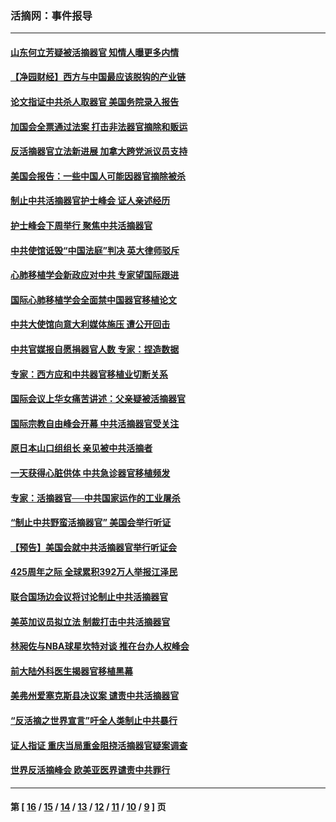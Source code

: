 ### 活摘网：事件报导
---
#### [山东何立芳疑被活摘器官 知情人曝更多内情](../../pages/nf5877/n14047530.md?10030430) 
#### [【净园财经】西方与中国最应该脱钩的产业链](../../pages/nf5877/n14016113.md?10030430) 
#### [论文指证中共杀人取器官 美国务院录入报告](../../pages/nf5877/n13999890.md?10030430) 
#### [加国会全票通过法案 打击非法器官摘除和贩运](../../pages/nf5877/n13884924.md?10030430) 
#### [反活摘器官立法新进展 加拿大跨党派议员支持](../../pages/nf5877/n13876061.md?10030430) 
#### [美国会报告：一些中国人可能因器官摘除被杀](../../pages/nf5877/n13867964.md?10030430) 
#### [制止中共活摘器官护士峰会 证人亲述经历](../../pages/nf5877/n13859007.md?10030430) 
#### [护士峰会下周举行 聚焦中共活摘器官](../../pages/nf5877/n13855418.md?10030430) 
#### [中共使馆诋毁“中国法庭”判决 英大律师驳斥](../../pages/nf5877/n13833945.md?10030430) 
#### [心肺移植学会新政应对中共 专家望国际跟进](../../pages/nf5877/n13829043.md?10030430) 
#### [国际心肺移植学会全面禁中国器官移植论文](../../pages/nf5877/n13827785.md?10030430) 
#### [中共大使馆向意大利媒体施压 遭公开回击](../../pages/nf5877/n13826038.md?10030430) 
#### [中共官媒报自愿捐器官人数 专家：捏造数据](../../pages/nf5877/n13814130.md?10030430) 
#### [专家：西方应和中共器官移植业切断关系](../../pages/nf5877/n13772828.md?10030430) 
#### [国际会议上华女痛苦讲述：父亲疑被活摘器官](../../pages/nf5877/n13771583.md?10030430) 
#### [国际宗教自由峰会开幕 中共活摘器官受关注](../../pages/nf5877/n13769995.md?10030430) 
#### [原日本山口组组长 亲见被中共活摘者](../../pages/nf5877/n13767360.md?10030430) 
#### [一天获得心脏供体 中共急诊器官移植频发](../../pages/nf5877/n13764689.md?10030430) 
#### [专家：活摘器官──中共国家运作的工业屠杀](../../pages/nf5877/n13761178.md?10030430) 
#### [“制止中共野蛮活摘器官” 美国会举行听证](../../pages/nf5877/n13735831.md?10030430) 
#### [【预告】美国会就中共活摘器官举行听证会](../../pages/nf5877/n13732843.md?10030430) 
#### [425周年之际 全球累积392万人举报江泽民](../../pages/nf5877/n13719232.md?10030430) 
#### [联合国场边会议将讨论制止中共活摘器官](../../pages/nf5877/n13656361.md?10030430) 
#### [美英加议员拟立法 制裁打击中共活摘器官](../../pages/nf5877/n13430251.md?10030430) 
#### [林昶佐与NBA球星坎特对谈 推在台办人权峰会](../../pages/nf5877/n13414467.md?10030430) 
#### [前大陆外科医生揭器官移植黑幕](../../pages/nf5877/n13401416.md?10030430) 
#### [美弗州爱塞克斯县决议案 谴责中共活摘器官](../../pages/nf5877/n13320919.md?10030430) 
#### [“反活摘之世界宣言”吁全人类制止中共暴行](../../pages/nf5877/n13259730.md?10030430) 
#### [证人指证 重庆当局重金阻挠活摘器官疑案调查](../../pages/nf5877/n13259127.md?10030430) 
#### [世界反活摘峰会 欧美亚医界谴责中共罪行](../../pages/nf5877/n13253550.md?10030430) 

---
#### 第 [ [16](./16.md?10030430) / [15](./15.md?10030430) / [14](./14.md?10030430) / [13](./13.md?10030430) / [12](./12.md?10030430) / [11](./11.md?10030430) / [10](./10.md?10030430) / [9](./9.md?10030430) ] 页
